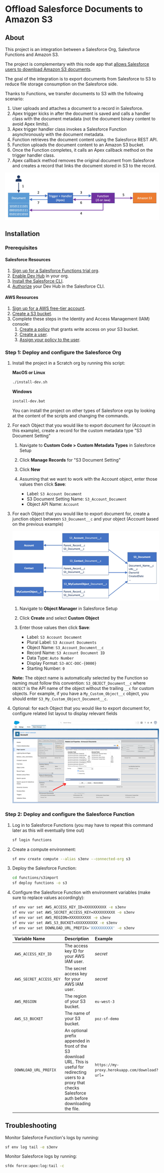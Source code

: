 # Offload Salesforce Documents to Amazon S3

## About

This project is an integration between a Salesforce Org, Salesforce Functions and Amazon S3.

The project is complementary with this node app that [allows Salesforce users to download Amazon S3 documents](https://github.com/pozil/sf-docs-from-s3).

The goal of the integration is to export documents from Salesforce to S3 to reduce file storage consumption on the Salesforce side.

Thanks to Functions, we transfer documents to S3 with the following scenario:

1. User uploads and attaches a document to a record in Salesforce.
1. Apex trigger kicks in after the document is saved and calls a handler class with the document metadata (not the document binary content to avoid Apex limits).
1. Apex trigger handler class invokes a Salesforce Function asynchronously with the document metadata.
1. Function retrieves the document content using the Salesforce REST API.
1. Function uploads the document content to an Amazon S3 bucket.
1. Once the Function completes, it calls an Apex callback method on the trigger handler class.
1. Apex callback method removes the original document from Salesforce and creates a record that links the document stored in S3 to the record.

![Integration architecture](/doc-gfx/architecture.jpg)

## Installation

### Prerequisites

#### Salesforce Resources

1. [Sign up for a Salesforce Functions trial org](https://functions.salesforce.com/signups/).
1. [Enable Dev Hub](https://help.salesforce.com/s/articleView?id=sf.sfdx_setup_enable_devhub.htm&type=5) in your org.
1. [Install the Salesforce CLI](https://developer.salesforce.com/tools/sfdxcli).
1. [Authorize](https://developer.salesforce.com/docs/atlas.en-us.sfdx_dev.meta/sfdx_dev/sfdx_dev_auth.htm) your Dev Hub in the Salesforce CLI.

#### AWS Resources

1. [Sign up for a AWS free-tier account](https://portal.aws.amazon.com/billing/signup).
1. [Create a S3 bucket](https://docs.aws.amazon.com/AmazonS3/latest/userguide/create-bucket-overview.html).
1. Complete these steps in the Identity and Access Management (IAM) console:
    1. [Create a policy](https://docs.amazonaws.cn/en_us/IAM/latest/UserGuide/access_policies_create-console.html) that grants write access on your S3 bucket.
    1. [Create a user](https://docs.amazonaws.cn/en_us/IAM/latest/UserGuide/id_users_create.html#id_users_create_console).
    1. [Assign your policy to the user](https://docs.amazonaws.cn/en_us/IAM/latest/UserGuide/id_users_change-permissions.html#users_change_permissions-add-console).

### Step 1: Deploy and configure the Salesforce Org

1. Install the project in a Scratch org by running this script:

    **MacOS or Linux**

    ```sh
    ./install-dev.sh
    ```

    **Windows**

    ```sh
    install-dev.bat
    ```

    You can install the project on other types of Salesforce orgs by looking at the content of the scripts and changing the commands.

1. For each Object that you would like to export document for (Account in this example), create a record for the custom metadata type "S3 Document Setting"

    1. Navigate to **Custom Code > Custom Metadata Types** in Salesforce Setup

    1. Click **Manage Records** for "S3 Document Setting"

    1. Click **New**

    1. Assuming that we want to work with the Account object, enter those values then click **Save**:
        - Label: `S3 Account Document`
        - S3 Document Setting Name: `S3_Account_Document`
        - Object API Name: `Account`

1. For each Object that you would like to export document for, create a junction object between `S3_Document__c` and your object (Account based on the previous example)

    ![Junction object](/doc-gfx/junction-object.jpg)

    1. Navigate to **Object Manager** in Salesforce Setup
    1. Click **Create** and select **Custom Object**
    1. Enter those values then click **Save**:

        - Label: `S3 Account Document`
        - Plural Label: `S3 Account Documents`
        - Object Name: `S3_Account_Document__c`
        - Record Name: `S3 Account Document ID`
        - Data Type: `Auto Number`
        - Display Format: `S3-ACC-DOC-{0000}`
        - Starting Number: `0`

    **Note:** The object name is automatically selected by the Function so naming must follow this convention: `S3_OBJECT_Document__c` where `OBJECT` is the API name of the object without the trailing `__c` for custom objects. For example, if you have a `My_Custom_Object__c` object, you should enter `S3_My_Custom_Object_Document__c`.

1. Optional: for each Object that you would like to export document for, configure related list layout to display relevant fields

    ![Related list layout configuration](/doc-gfx/related-list-layout.png)

### Step 2: Deploy and configure the Salesforce Function

1. Log in to Salesforce Functions (you may have to repeat this command later as this will eventually time out)

    ```sh
    sf login functions
    ```

1. Create a compute environment:

    ```sh
    sf env create compute --alias s3env --connected-org s3
    ```

1. Deploy the Salesforce Function:

    ```sh
    cd functions/s3import
    sf deploy functions -o s3
    ```

1. Configure the Salesforce Function with environment variables (make sure to replace values accordingly):

    ```sh
    sf env var set AWS_ACCESS_KEY_ID=XXXXXXXXXX -e s3env
    sf env var set AWS_SECRET_ACCESS_KEY=XXXXXXXXXX -e s3env
    sf env var set AWS_REGION=XXXXXXXXXX -e s3env
    sf env var set AWS_S3_BUCKET=XXXXXXXXXX -e s3env
    sf env var set DOWNLOAD_URL_PREFIX='XXXXXXXXXX' -e s3env
    ```

    | Variable Name           | Description                                                                                                                                                           | Example                                        |
    | ----------------------- | --------------------------------------------------------------------------------------------------------------------------------------------------------------------- | ---------------------------------------------- |
    | `AWS_ACCESS_KEY_ID`     | The access key ID for your AWS IAM user.                                                                                                                              | _secret_                                       |
    | `AWS_SECRET_ACCESS_KEY` | The secret access key for your AWS IAM user.                                                                                                                          | _secret_                                       |
    | `AWS_REGION`            | The region of your S3 bucket.                                                                                                                                         | `eu-west-3`                                    |
    | `AWS_S3_BUCKET`         | The name of your S3 bucket.                                                                                                                                           | `poz-sf-demo`                                  |
    | `DOWNLOAD_URL_PREFIX`   | An optional prefix appended in front of the S3 download URL. This is useful for redirecting users to a proxy that checks Salesforce auth before downloading the file. | `https://my-proxy.herokuapp.com/download?url=` |

## Troubleshooting

Monitor Salesforce Function's logs by running:

```sh
sf env log tail -e s3env
```

Monitor Salesforce logs by running:

```sh
sfdx force:apex:log:tail -c
```
